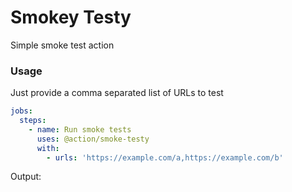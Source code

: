 # Smokey Testy

Simple smoke test action


### Usage

Just provide a comma separated list of URLs to test

```yaml
jobs: 
  steps:
    - name: Run smoke tests
      uses: @action/smoke-testy
      with:
        - urls: 'https://example.com/a,https://example.com/b'
```

Output:
